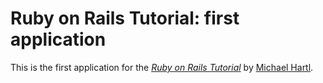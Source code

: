 # Ruby on Rails Tutorial: first application

This is the first application for the
[*Ruby on Rails Tutorial*](http://railstutorial.org)
by [Michael Hartl](http://michaelhartl.com/).